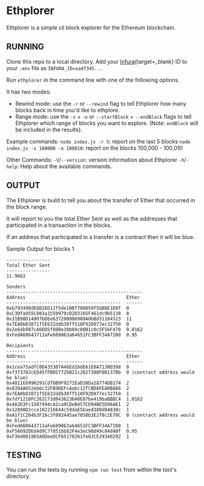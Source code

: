 # Ethplorer

Ethplorer is a simple cli block explorer for the Ethereum blockchain.

## RUNNING

Clone this repo to a local directory. Add your [Infura](https://infura.io){target=_blank} ID to your `.env` file as `INFURA_ID=xadf345...`

Run `ethplorer` in the command line with one of the following options.

It has two modes: 

- Rewind mode: use the `-r` or `--rewind` flag to tell Ethplorer how many blocks back in time you'd like to ethplore.
- Range mode: use the `-s` + `-e` or `--startBlock` + `--endBlock` flags to tell Ethplorer which range of blocks you want to explore. (Note: `endBlock` will be included in the results).

Example commands:
`node index.js -r 5`: report on the last 5 blocks
`node index.js -s 100000 -e 100010`: report on the blocks 100,000 - 100,010

Other Commands: 
`-V`/`--version`: version information about Ethplorer
`-h`/`-help`: Help about the available commands.

## OUTPUT

The Ethplorer is build to tell you about the transfer of Ether that occurred in the block range.

It will report to you the total Ether Sent as well as the addresses that participated in a transaction in the blocks.

If an address that participated in a transfer is a contract then it will be blue.

Sample Output for blocks 1

```
----------------
Total Ether Sent
----------------
11.9662

Senders
--------------------------------------------------
Address                                     Ether
------------------------------------------  ------
0xb79349DdE6D26D12f5de10Bf700859f5bB8E1D9f  0
0xC3Dfa955C803a1559979cD2D3165F461dc9b5138  0
0x31B98D14007bDEe637298086988A0bBd31184523  11
0x7EA0b83871f5E632ddb30ff510F92D977ec32750  0
0x2e64b987cA66D5f88Be38b04c00B1c0c5F56F470  0.0162
0xFedA60643713aFe689063a64651FC3BFF34A7208  0.95

Recipients
--------------------------------------------------
Address                                     Ether
------------------------------------------  ------
0x1cea75adfC0D435307A46Ed1bdE61E0A7130D398  0
0xf373783cED45fFB05772bB21c2027380F001378b  0 (contract address would be blue)
0x4811E6996291Cd78B9F9272EaD30Da18774DB174  2
0x8394A052eb6c32FB9DEFcAabc12fCBD8FEA0B8A8  2
0x7EA0b83871f5E632ddb30ff510F92D977ec32750  1
0xfdf1210FC262C73d0436236A0E07be419baBBBC4  1.0162
0x4A2D3Fc1587494cA2ca9CDeB457CD94BE5D96A61  2
0x12890D2cce102216644c59daE5baed380d84830c  1
0xA1f1C204b3F16c3f892445ae7058b3E2f0c2E70C  0 (contract address would be blue)
0xFedA60643713aFe689063a64651FC3BFF34A7208  1
0xF56692DEd4d9C7f851bb82F4e3ec98d49c04d40f  0.95
0xF36d081965A0DeeDCF65178261fe83CE29340292  1
```

## TESTING

You can run the tests by running `npm run test` from within the tool's directory.